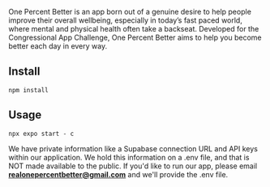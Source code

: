 One Percent Better is an app born out of a genuine desire to help people improve their overall wellbeing, especially in today’s fast paced world, where mental and physical health often take a backseat. Developed for the Congressional App Challenge, One Percent Better aims to help you become better each day in every way.

Install
---

`npm install`

Usage
---

`npx expo start - c`

We have private information like a Supabase connection URL and API keys within our application. We hold this information on a .env file, and that is NOT made available to the public.
If you'd like to run our app, please email **realonepercentbetter@gmail.com** and we'll provide the .env file.

